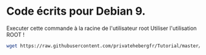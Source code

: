 # Code écrits pour Debian 9.
Executer cette commande à la racine de l'utilisateur root
Utiliser l'utilisation ROOT !
```bash
wget https://raw.githubusercontent.com/privatehebergfr/Tutorial/master/linux/java12/run.sh && chmod +x run.sh && ./run.sh
```
